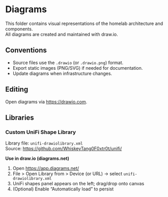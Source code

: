 # Diagrams

This folder contains visual representations of the homelab architecture and components.  
All diagrams are created and maintained with draw.io.

## Conventions

- Source files use the `.drawio` (or `.drawio.png`) format.
- Export static images (PNG/SVG) if needed for documentation.
- Update diagrams when infrastructure changes.

## Editing

Open diagrams via <https://drawio.com>.

## Libraries

### Custom UniFi Shape Library

Library file: `unifi-drawiolibrary.xml`  
Source: <https://github.com/WhiskeyTang0F0xtr0t/unifi/>

**Use in draw.io (diagrams.net)**  

1. Open <https://app.diagrams.net/>  
2. File > Open Library from > Device (or URL) → select `unifi-drawiolibrary.xml`  
3. UniFi shapes panel appears on the left; drag/drop onto canvas  
4. (Optional) Enable “Automatically load” to persist
